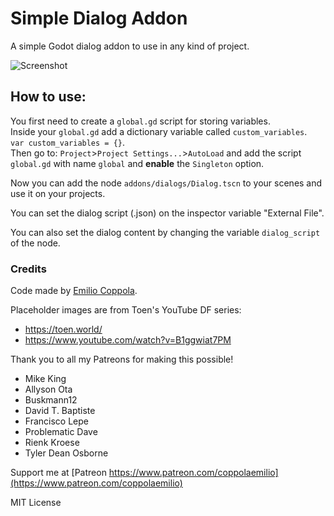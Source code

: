 # Simple Dialog Addon
A simple Godot dialog addon to use in any kind of project. 

![Screenshot](https://coppolaemilio.com/godot/dialog-screenshot.png)

## How to use:
You first need to create a `global.gd` script for storing variables.  
Inside your `global.gd` add a dictionary variable called `custom_variables`.  
`var custom_variables = {}`.  
Then go to: `Project`>`Project Settings...`>`AutoLoad` and add the script `global.gd` with name `global` and **enable** the `Singleton` option.

Now you can add the node `addons/dialogs/Dialog.tscn` to your scenes and use it on your projects.

You can set the dialog script (.json) on the inspector variable "External File".

You can also set the dialog content by changing the variable `dialog_script` of the node.

### Credits
Code made by [Emilio Coppola](https://github.com/coppolaemilio).

Placeholder images are from Toen's YouTube DF series:
 - https://toen.world/
 - https://www.youtube.com/watch?v=B1ggwiat7PM

Thank you to all my Patreons for making this possible!
- Mike King
- Allyson Ota
- Buskmann12
- David T. Baptiste
- Francisco Lepe
- Problematic Dave
- Rienk Kroese
- Tyler Dean Osborne

Support me at [Patreon https://www.patreon.com/coppolaemilio](https://www.patreon.com/coppolaemilio)

MIT License